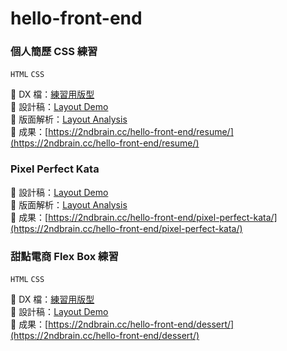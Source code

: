 # hello-front-end
### 個人簡歷 CSS 練習 
`HTML` `CSS`

📍 DX 檔：[練習用版型](https://xd.adobe.com/view/0f1c0abb-4063-4ed0-96b1-452f520f878b-5a4f/)  
📍 設計稿：[Layout Demo](https://github.com/lohas1107/hello-front-end/blob/gh-pages/resume/img/design.png?raw=true)  
📍 版面解析：[Layout Analysis](https://github.com/lohas1107/hello-front-end/blob/gh-pages/resume/img/layout.png?raw=true)  
📍 成果：[https://2ndbrain.cc/hello-front-end/resume/](https://2ndbrain.cc/hello-front-end/resume/)  

### Pixel Perfect Kata
📍 設計稿：[Layout Demo](https://github.com/lohas1107/hello-front-end/blob/gh-pages/pixel-perfect-kata/img/design.png?raw=true)  
📍 版面解析：[Layout Analysis](https://github.com/lohas1107/hello-front-end/blob/gh-pages/pixel-perfect-kata/img/layout.png?raw=true)  
📍 成果：[https://2ndbrain.cc/hello-front-end/pixel-perfect-kata/](https://2ndbrain.cc/hello-front-end/pixel-perfect-kata/)

### 甜點電商 Flex Box 練習
`HTML` `CSS`

📍 DX 檔：[練習用版型](https://xd.adobe.com/spec/934efdb7-a7e4-47d5-572e-efece0914f62-e57f/screen/9ba8ec87-c41b-474f-b92b-d2bb2fc7f922/specs/?fbclid=IwAR15fy4gQca7ZDUNrLwshygmfRsPpVtKRXW-ogWntmWT5WHXRzZ10ZG3Heg)  
📍 設計稿：[Layout Demo](https://github.com/lohas1107/hello-front-end/blob/gh-pages/dessert/img/design.png?raw=true)   
📍 成果：[https://2ndbrain.cc/hello-front-end/dessert/](https://2ndbrain.cc/hello-front-end/dessert/) 